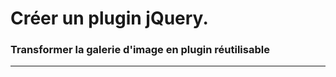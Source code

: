 
# Créer un plugin jQuery.

### Transformer la galerie d'image en plugin réutilisable

<!-- 10/03 EXERCICE -->

----

